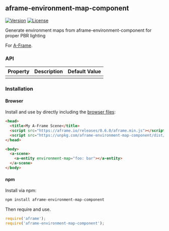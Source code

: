 ## aframe-environment-map-component

[![Version](http://img.shields.io/npm/v/aframe-environment-map-component.svg?style=flat-square)](https://npmjs.org/package/aframe-environment-map-component)
[![License](http://img.shields.io/npm/l/aframe-environment-map-component.svg?style=flat-square)](https://npmjs.org/package/aframe-environment-map-component)

Generate environment maps from aframe-environment-component for proper PBR lighting

For [A-Frame](https://aframe.io).

### API

| Property | Description | Default Value |
| -------- | ----------- | ------------- |
|          |             |               |

### Installation

#### Browser

Install and use by directly including the [browser files](dist):

```html
<head>
  <title>My A-Frame Scene</title>
  <script src="https://aframe.io/releases/0.6.0/aframe.min.js"></script>
  <script src="https://unpkg.com/aframe-environment-map-component/dist/aframe-environment-map-component.min.js"></script>
</head>

<body>
  <a-scene>
    <a-entity environment-map="foo: bar"></a-entity>
  </a-scene>
</body>
```

#### npm

Install via npm:

```bash
npm install aframe-environment-map-component
```

Then require and use.

```js
require('aframe');
require('aframe-environment-map-component');
```
